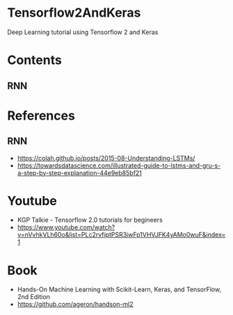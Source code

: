 # Tensorflow2AndKeras
Deep Learning tutorial using Tensorflow 2 and Keras

# Contents
## RNN

# References
## RNN
- https://colah.github.io/posts/2015-08-Understanding-LSTMs/
- https://towardsdatascience.com/illustrated-guide-to-lstms-and-gru-s-a-step-by-step-explanation-44e9eb85bf21

# Youtube
- KGP Talkie - Tensorflow 2.0 tutorials for begineers
- https://www.youtube.com/watch?v=nVvhkVLh60o&list=PLc2rvfiptPSR3iwFp1VHVJFK4yAMo0wuF&index=1

# Book
- Hands-On Machine Learning with Scikit-Learn, Keras, and TensorFlow, 2nd Edition
- https://github.com/ageron/handson-ml2
